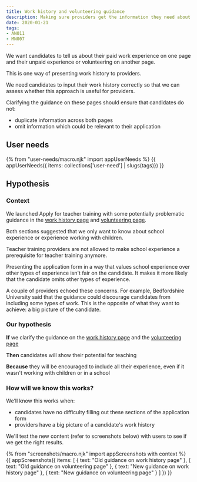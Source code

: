 ```yaml
---
title: Work history and volunteering guidance
description: Making sure providers get the information they need about a candidate's (unpaid) work history.
date: 2020-01-21
tags:
- AN011
- MN007
---
```


We want candidates to tell us about their paid work experience on one page and their unpaid experience or volunteering on another page.

This is one way of presenting work history to providers.

We need candidates to input their work history correctly so that we can assess whether this approach is useful for providers.

Clarifying the guidance on these pages should ensure that candidates do not:

* duplicate information across both pages
* omit information which could be relevant to their application

## User needs

{% from "user-needs/macro.njk" import appUserNeeds %}
{{ appUserNeeds({ items: collections['user-need'] | slugs(tags)}) }}

## Hypothesis

### Context

We launched Apply for teacher training with some potentially problematic guidance in the [work history page](/apply-for-teacher-training/work-history-and-volunteering#old-guidance-on-work-history-page) and [volunteering page](/apply-for-teacher-training/work-history-and-volunteering#old-guidance-on-volunteering-page).

Both sections suggested that we only want to know about school experience or experience working with children.

Teacher training providers are not allowed to make school experience a prerequisite for teacher training anymore.

Presenting the application form in a way that values school experience over other types of experience isn't fair on the candidate. It makes it more likely that the candidate omits other types of experience.

A couple of providers echoed these concerns. For example, Bedfordshire University said that the guidance could discourage candidates from including some types of work. This is the opposite of what they want to achieve: a big picture of the candidate.

### Our hypothesis

**If** we clarify the guidance on the [work history page](/apply-for-teacher-training/work-history-and-volunteering#new-guidance-on-work-history-page) and the [volunteering page](/apply-for-teacher-training/work-history-and-volunteering#new-guidance-on-volunteering-page)

**Then** candidates will show their potential for teaching

**Because** they will be encouraged to include all their experience, even if it wasn't working with children or in a school

### How will we know this works?

We’ll know this works when:

* candidates have no difficulty filling out these sections of the application form
* providers have a big picture of a candidate's work history

We'll test the new content (refer to screenshots below) with users to see if we get the right results.

{% from "screenshots/macro.njk" import appScreenshots with context %}
{{ appScreenshots({
  items: [
    { text: "Old guidance on work history page" },
    { text: "Old guidance on volunteering page" },
    { text: "New guidance on work history page" },
    { text: "New guidance on volunteering page" }
  ]
}) }}
